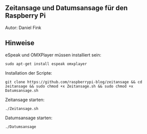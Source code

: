 Zeitansage und Datumsansage für den Raspberry Pi
------------------------------------------------
Autor: Daniel Fink

Hinweise
--------
eSpeak und OMXPlayer müssen installiert sein:
```
sudo apt-get install espeak omxplayer
```

Installation der Scripte:
```
git clone https://github.com/raspberrypi-blog/zeitansage && cd zeitansage && sudo chmod +x Zeitansage.sh && sudo chmod +x Datumsansage.sh
```

Zeitansage starten:
```
./Zeitansage.sh
```

Datumsansage starten:
```
./Datumsansage
```






